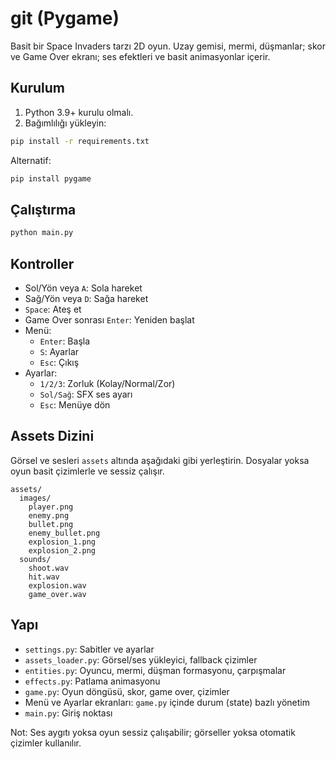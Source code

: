 # git (Pygame)

Basit bir Space Invaders tarzı 2D oyun. Uzay gemisi, mermi, düşmanlar; skor ve Game Over ekranı; ses efektleri ve basit animasyonlar içerir.

## Kurulum

1) Python 3.9+ kurulu olmalı.
2) Bağımlılığı yükleyin:

```bash
pip install -r requirements.txt
```

Alternatif:

```bash
pip install pygame
```

## Çalıştırma

```bash
python main.py
```

## Kontroller

- Sol/Yön veya `A`: Sola hareket
- Sağ/Yön veya `D`: Sağa hareket
- `Space`: Ateş et
- Game Over sonrası `Enter`: Yeniden başlat
- Menü:
  - `Enter`: Başla
  - `S`: Ayarlar
  - `Esc`: Çıkış
- Ayarlar:
  - `1/2/3`: Zorluk (Kolay/Normal/Zor)
  - `Sol/Sağ`: SFX ses ayarı
  - `Esc`: Menüye dön

## Assets Dizini

Görsel ve sesleri `assets` altında aşağıdaki gibi yerleştirin. Dosyalar yoksa oyun basit çizimlerle ve sessiz çalışır.

```
assets/
  images/
    player.png
    enemy.png
    bullet.png
    enemy_bullet.png
    explosion_1.png
    explosion_2.png
  sounds/
    shoot.wav
    hit.wav
    explosion.wav
    game_over.wav
```

## Yapı

- `settings.py`: Sabitler ve ayarlar
- `assets_loader.py`: Görsel/ses yükleyici, fallback çizimler
- `entities.py`: Oyuncu, mermi, düşman formasyonu, çarpışmalar
- `effects.py`: Patlama animasyonu
- `game.py`: Oyun döngüsü, skor, game over, çizimler
- Menü ve Ayarlar ekranları: `game.py` içinde durum (state) bazlı yönetim
- `main.py`: Giriş noktası

Not: Ses aygıtı yoksa oyun sessiz çalışabilir; görseller yoksa otomatik çizimler kullanılır.
